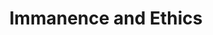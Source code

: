 ---
title: Immanence and Ethics
journal: Spectrum
parts:
- date: 2023-06-18
  url: https://spectrummagazine.org/culture/immanence-and-ethics-part-1-whats-spiritualism-got-do-it/
- date: 2023-06-25
  url: https://spectrummagazine.org/culture/immanence-and-ethics-part-2-reconciling-moral-freedom-and-adventist-holism/
---
